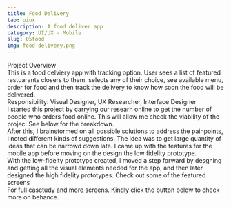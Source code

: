```yaml
---
title: Food Delivery
tab: uiux
description: A food deliver app
category: UI/UX - Mobile
slug: 05food
img: food-delivery.png
---
```


<div class="lg:p-4 pt-4 mb-4 text-pryColor font-bold text-2xl lg:text-4xl">
  Project Overview
</div>

<div class="lg:p-4 mb-4 leading-9">
This is a food delviery app with tracking option. User sees a list of featured restuarants closers to them, selects any of their choice, see available menu, order for food and then track the delivery to know how soon the food will be delivered.
<div class="pt-4 ">
 <span class = "text-pryColor font-bold"> Responsibility:</span> Visual Designer, UX Researcher, Interface Designer
</div>
</div>

<div class=" pt-4 lg:p-4 mb-4 leading-9">
I started this project by carrying our researh online to get the number of people who orders food online. This will allow me check the viability of the projec. See below for the breakdown.  
</div>

  <div class="mt-14">
    <div><dynamic-image filename="breakdown.png"></dynamic-image> </div>
  </div>

<!--more-->

  <div class="mt-14 pt-4 lg:p-4 mb-4 leading-9">
    After this, I brainstormed on all possible solutions to address the painpoints, I noted different kinds of suggestions. The idea was to get large quantity of ideas that can be narrowd down late. I came up with the features for the mobile app before moving on the design the low fidelity prototype.  
  </div>

   <div class="mt-14">
    <div><dynamic-image filename="low-fidelity.jpg"></dynamic-image> </div>
  </div>

<div class=" mt-14 pt-4 lg:p-4 mb-4 leading-9">
With the low-fideity prototype created, i moved a step forward by desgning and getting all the visual elements needed for the app, and then later designed the high fidelity prototypes. Check out some of the featured screens

 <div class="mt-14">
    <div><dynamic-image filename="1.jpg"></dynamic-image> </div>
        <div><dynamic-image class = "mt-14" filename= "2.jpg"></dynamic-image> </div>
  </div>
</div>

<div class="pt-4 lg:p-4 mb-4 leading-9">
For full casetudy and more screens. Kindly click the button below to check more on behance.
</div>
<btn3 class ="mt-4" text="See More" href="https://www.behance.net/gallery/122141817/Handyman-On-demand-service-app"> </btn3 >
